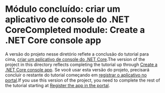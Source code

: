 # <a name="completed-module-create-a-net-core-console-app"></a><span data-ttu-id="ebaa1-101">Módulo concluído: criar um aplicativo de console do .NET Core</span><span class="sxs-lookup"><span data-stu-id="ebaa1-101">Completed module: Create a .NET Core console app</span></span>

<span data-ttu-id="ebaa1-102">A versão do projeto nesse diretório reflete a conclusão do tutorial para cima, [criar um aplicativo de console do .NET Core](https://docs.microsoft.com/graph/tutorials/dotnet-core?tutorial-step=1).</span><span class="sxs-lookup"><span data-stu-id="ebaa1-102">The version of the project in this directory reflects completing the tutorial up through [Create a .NET Core console app](https://docs.microsoft.com/graph/tutorials/dotnet-core?tutorial-step=1).</span></span> <span data-ttu-id="ebaa1-103">Se você usar esta versão do projeto, precisará concluir o restante do tutorial começando em [registrar o aplicativo no portal](https://docs.microsoft.com/graph/tutorials/dotnet-core?tutorial-step=2).</span><span class="sxs-lookup"><span data-stu-id="ebaa1-103">If you use this version of the project, you need to complete the rest of the tutorial starting at [Register the app in the portal](https://docs.microsoft.com/graph/tutorials/dotnet-core?tutorial-step=2).</span></span>
